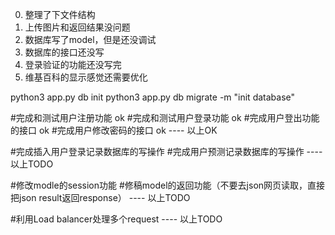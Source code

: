 0. 整理了下文件结构
1. 上传图片和返回结果没问题
2. 数据库写了model，但是还没调试
3. 数据库的接口还没写
4. 登录验证的功能还没写完
5. 维基百科的显示感觉还需要优化



python3 app.py db init
python3 app.py db migrate -m "init database"

#完成和测试用户注册功能 ok
#完成和测试用户登录功能 ok
#完成用户登出功能的接口 ok
#完成用户修改密码的接口 ok
---- 以上OK

#完成插入用户登录记录数据库的写操作
#完成用户预测记录数据库的写操作
---- 以上TODO

#修改modle的session功能
#修稿model的返回功能（不要去json网页读取，直接把json result返回response）
---- 以上TODO

#利用Load balancer处理多个request
---- 以上TODO
